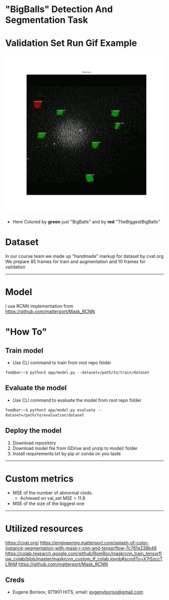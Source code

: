 # "BigBalls" Detection And Segmentation Task


# Validation Set Run Gif Example
![Validation Set Run Example](./assets/rocks_detect_segm_example.gif)
* Here Colored by **green** just "BigBalls" and by **red** "TheBiggestBigBalls"

# Dataset
In our course team we made up "handmade" markup for dataset by cvat.org
We prepare 85 frames for train and augmentation and 10 frames for validation


___
# Model
I use RCNN implementation from https://github.com/matterport/Mask_RCNN

# "How To"

## Train model
* Use CLI command to train from root repo folder
```
foo@bar:~$ python3 app/model.py --dataset=/path/to/train/dataset
```

## Evaluate the model
* Use CLI command to evaluate the model from root repo folder
```
foo@bar:~$ python3 app/model.py evaluate --dataset=/path/to/evaluation/dataset
```

## Deploy the model
1) Download repository
2) Download model file from GDrive and unzip to model/ folder
3) Install requirements.txt by pip or conda on you taste


___
# Custom metrics
* MSE of the number of abnormal clods.
  * Achieved on val_set MSE = 11.8
* MSE of the size of the biggest one



___ 
# Utilized resources
https://cvat.org/
https://engineering.matterport.com/splash-of-color-instance-segmentation-with-mask-r-cnn-and-tensorflow-7c761e238b46
https://colab.research.google.com/github/RomRoc/maskrcnn_train_tensorflow_colab/blob/master/maskrcnn_custom_tf_colab.ipynb#scrollTo=X7iSzccTL9hM
https://github.com/matterport/Mask_RCNN

## Creds 
* Eugene Borisov, 971901 HITS, email: evgenyboriso@gmail.com
